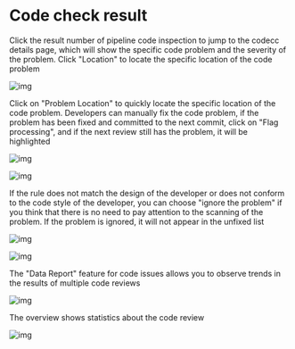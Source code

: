 # Code check result

Click the result number of pipeline code inspection to jump to the codecc details page, which will show the specific code problem and the severity of the problem. Click "Location" to locate the specific location of the code problem

![img](../../.gitbook/assets/image-20211201152040386.png)

Click on "Problem Location" to quickly locate the specific location of the code problem. Developers can manually fix the code problem, if the problem has been fixed and committed to the next commit, click on "Flag processing", and if the next review still has the problem, it will be highlighted

![img](../../.gitbook/assets/image-20211201152343598.png)

![img](../../.gitbook/assets/image-20211201152443030.png)

If the rule does not match the design of the developer or does not conform to the code style of the developer, you can choose "ignore the problem" if you think that there is no need to pay attention to the scanning of the problem. If the problem is ignored, it will not appear in the unfixed list

![img](../../.gitbook/assets/image-20211201153127763.png)

![img](../../.gitbook/assets/image-20211201153113673.png)

The "Data Report" feature for code issues allows you to observe trends in the results of multiple code reviews

![img](../../.gitbook/assets/image-20211201153732486.png)

The overview shows statistics about the code review

![img](../../.gitbook/assets/image-20211201153613926.png)